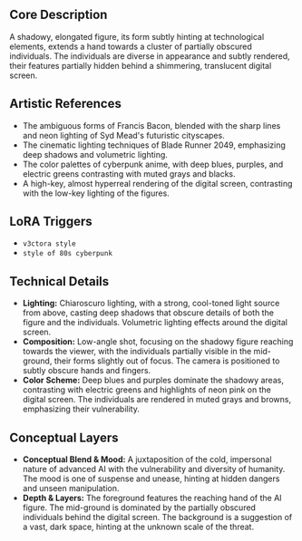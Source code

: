 ## Core Description

A shadowy, elongated figure, its form subtly hinting at technological elements, extends a hand towards a cluster of partially obscured individuals.  The individuals are diverse in appearance and subtly rendered, their features partially hidden behind a shimmering, translucent digital screen.

## Artistic References

*   The ambiguous forms of Francis Bacon, blended with the sharp lines and neon lighting of Syd Mead's futuristic cityscapes.
*   The cinematic lighting techniques of Blade Runner 2049, emphasizing deep shadows and volumetric lighting.
*   The color palettes of  cyberpunk anime, with deep blues, purples, and electric greens contrasting with muted grays and blacks.
*   A high-key, almost hyperreal rendering of the digital screen, contrasting with the low-key lighting of the figures.

## LoRA Triggers

*   `v3ctora style`
*   `style of 80s cyberpunk`

## Technical Details

*   **Lighting:**  Chiaroscuro lighting, with a strong, cool-toned light source from above, casting deep shadows that obscure details of both the figure and the individuals. Volumetric lighting effects around the digital screen.
*   **Composition:** Low-angle shot, focusing on the shadowy figure reaching towards the viewer, with the individuals partially visible in the mid-ground, their forms slightly out of focus.  The camera is positioned to subtly obscure hands and fingers.
*   **Color Scheme:** Deep blues and purples dominate the shadowy areas, contrasting with electric greens and highlights of neon pink on the digital screen. The individuals are rendered in muted grays and browns, emphasizing their vulnerability.

## Conceptual Layers

*   **Conceptual Blend & Mood:**  A juxtaposition of the cold, impersonal nature of advanced AI with the vulnerability and diversity of humanity. The mood is one of suspense and unease, hinting at hidden dangers and unseen manipulation.
*   **Depth & Layers:** The foreground features the reaching hand of the AI figure.  The mid-ground is dominated by the partially obscured individuals behind the digital screen. The background is a suggestion of a vast, dark space, hinting at the unknown scale of the threat.

